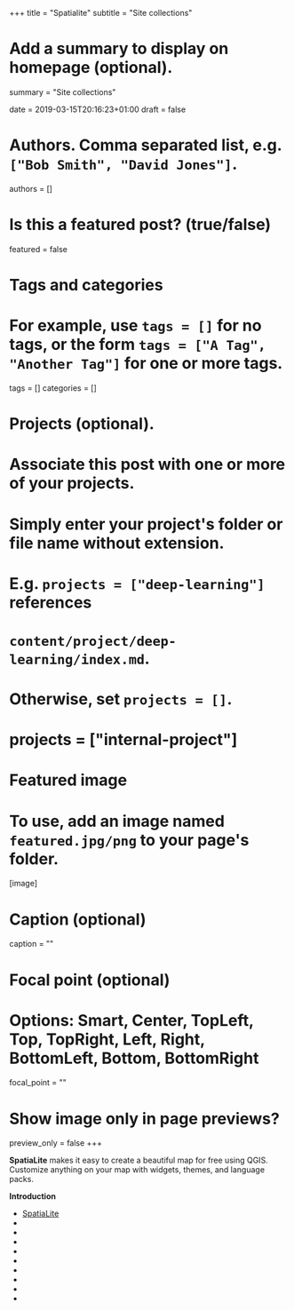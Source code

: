 +++
title = "Spatialite"
subtitle = "Site collections"

# Add a summary to display on homepage (optional).
summary = "Site collections"

date = 2019-03-15T20:16:23+01:00
draft = false

# Authors. Comma separated list, e.g. `["Bob Smith", "David Jones"]`.
authors = []

# Is this a featured post? (true/false)
featured = false

# Tags and categories
# For example, use `tags = []` for no tags, or the form `tags = ["A Tag", "Another Tag"]` for one or more tags.
tags = []
categories = []

# Projects (optional).
#   Associate this post with one or more of your projects.
#   Simply enter your project's folder or file name without extension.
#   E.g. `projects = ["deep-learning"]` references
#   `content/project/deep-learning/index.md`.
#   Otherwise, set `projects = []`.
# projects = ["internal-project"]

# Featured image
# To use, add an image named `featured.jpg/png` to your page's folder.
[image]
  # Caption (optional)
  caption = ""

  # Focal point (optional)
  # Options: Smart, Center, TopLeft, Top, TopRight, Left, Right, BottomLeft, Bottom, BottomRight
  focal_point = ""

  # Show image only in page previews?
  preview_only = false
+++

**SpatiaLite** makes it easy to create a beautiful map for free using QGIS. Customize anything on your map with widgets, themes, and language packs.


**Introduction**

- [SpatiaLite](https://www.gaia-gis.it/fossil/libspatialite/index)
- []()
- []()
- []()
- []()
- []()
- []()
- []()
- []()
- []()
